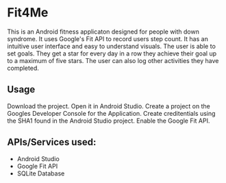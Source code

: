 # Fit4Me

This is an Android fitness applicaton designed for people with down syndrome. It uses Google's Fit API to record users step count. It has an intuitive user interface and easy to understand visuals. The user is able to set goals. They get a star for every day in a row they achieve their goal up to a maximum of five stars. The user can also log other activities they have completed.

## Usage

Download the project. Open it in Android Studio.
Create a project on the Googles Developer Console for the Application.
Create creditentials using the SHA1 found in the Android Studio project.
Enable the Google Fit API.


## APIs/Services used:
- Android Studio
- Google Fit API
- SQLite Database

